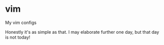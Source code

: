 # vim
My vim configs

Honestly it's as simple as that. I may elaborate further one day, but that day is not today!
